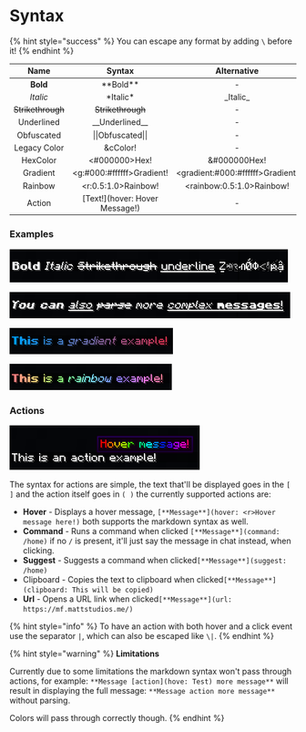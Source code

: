 # Syntax

{% hint style="success" %}
You can escape any format by adding `\` before it!
{% endhint %}

| Name | Syntax | Alternative |
| :---: | :---: | :---: |
| **Bold** | \*\*Bold\*\* | - |
| _Italic_ | \*Italic\* | \_Italic\_ |
| ~~Strikethrough~~ | ~~Strikethrough~~ | - |
| Underlined | \_\_Underlined\_\_ | - |
| Obfuscated | \|\|Obfuscated\|\| | - |
| Legacy Color | &cColor! | - |
| HexColor | &lt;\#000000&gt;Hex! | &\#000000Hex! |
| Gradient | &lt;g:\#000:\#ffffff&gt;Gradient! | &lt;gradient:\#000:\#ffffff&gt;Gradient! |
| Rainbow | &lt;r:0.5:1.0&gt;Rainbow! | &lt;rainbow:0.5:1.0&gt;Rainbow! |
| Action | \[Text!\]\(hover: Hover Message!\) | - |

### Examples

![\*\*Bold\*\* \*Italic\* ~~Strikethrough~~ \_\_underline\_\_ \|\|obfuscated\|\|](../../.gitbook/assets/image%20%282%29.png)

![\*\*\*You can\*\* \_\_also\_\_ ~~parse~~ more\* \_\_\*complex\* \*\*messages\*\*!\_\_](../../.gitbook/assets/image%20%287%29.png)

![&amp;lt;g:\#009FFF:\#ec2F4B&amp;gt;\*\*This\*\* is a \*gradient\* example!](../../.gitbook/assets/image%20%2810%29.png)

![&amp;lt;r:0.5:1.0&amp;gt;\*\*This\*\* is a \*rainbow\* example!](../../.gitbook/assets/image.png)

### Actions

![This is an \[action\]\(hover: &amp;lt;r&amp;gt;Hover message!\) example!](../../.gitbook/assets/image%20%288%29.png)

The syntax for actions are simple, the text that'll be displayed goes in the `[ ]` and the action itself goes in `( )` the currently supported actions are:

* **Hover** - Displays a hover message, `[**Message**](hover: <r>Hover message here!)` both supports the markdown syntax as well.
* **Command** - Runs a command when clicked `[**Message**](command: /home)` if no `/` is present, it'll just say the message in chat instead, when clicking.
* **Suggest** - Suggests a command when clicked`[**Message**](suggest: /home)`
* Clipboard - Copies the text to clipboard when clicked`[**Message**](clipboard: This will be copied)`
* **Url** -  Opens a URL link when clicked`[**Message**](url: https://mf.mattstudios.me/)`

{% hint style="info" %}
To have an action with both hover and a click event use the separator `|`, which can also be escaped like `\|`.
{% endhint %}

{% hint style="warning" %}
**Limitations**

Currently due to some limitations the markdown syntax won't pass through actions, for example: `**Message [action](hove: Test) more message**` will result in displaying the full message: `**Message action more message**` without parsing.

Colors will pass through correctly though.
{% endhint %}



